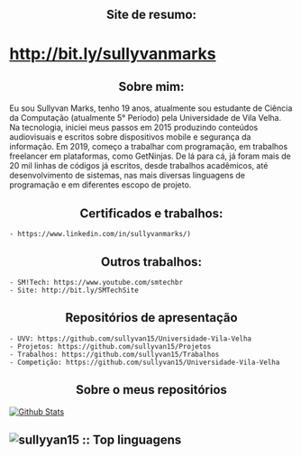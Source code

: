 <h2 align="center">Site de resumo: </h2>

# http://bit.ly/sullyvanmarks


<h2 align="center">Sobre mim: </h2>

Eu sou Sullyvan Marks, tenho 19 anos, atualmente sou estudante de Ciência da Computação (atualmente 5° Período) pela Universidade de Vila Velha. Na tecnologia, iniciei meus passos em 2015 produzindo conteúdos audiovisuais e escritos sobre dispositivos mobile e segurança da informação. Em 2019, começo a trabalhar com programação, em trabalhos freelancer em plataformas, como GetNinjas. De lá para cá, já foram mais de 20 mil linhas de códigos já escritos, desde trabalhos acadêmicos, até desenvolvimento de sistemas, nas mais diversas linguagens de programação e em diferentes escopo de projeto.

<h2 align="center">Certificados e trabalhos: </h2>

    - https://www.linkedin.com/in/sullyvanmarks/)


<h2 align="center">Outros trabalhos: </h2>

    - SM!Tech: https://www.youtube.com/smtechbr
    - Site: http://bit.ly/SMTechSite

<h2 align="center">Repositórios de apresentação </h2>

    - UVV: https://github.com/sullyvan15/Universidade-Vila-Velha
    - Projetos: https://github.com/sullyvan15/Projetos
    - Trabalhos: https://github.com/sullyvan15/Trabalhos
    - Competição: https://github.com/sullyvan15/Universidade-Vila-Velha



<h2 align="center">Sobre o meus repositórios </h2>

[![Github Stats](https://github-readme-stats.vercel.app/api?username=sullyvan15&hide=[%22issues%22,%22prs%22,%22contribs%22]&show_icons=true&theme=default)](https://github.com/sullyvan15)

<h2><img src="https://github-readme-stats.vercel.app/api/top-langs/?username=sullyvan15&langs_count=20&layout=compact" alt="sullyyan15 :: Top linguagens" /></h2>

